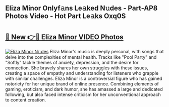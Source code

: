 ## Eliza Minor Onlyf𝚊ns Le𝚊ked N𝚞des - Part-AP8 Photos Video - Hot Part Le𝚊ks Oxq0S

# <h2><a href="http://ac51877.deff.icu/?id=Eliza+Minor">🔗 New 👉🔴 Eliza Minor VIDEO Photos</a></h2>

[![Eliza Minor N𝚞des](https://i.imgur.com/rIISA9y.gif)](http://ac51877.deff.icu/?id=Eliza+Minor)
Eliza Minor's music is deeply personal, with songs that delve into the complexities of mental health. Tracks like "Pool Party" and "Softly" tackle themes of anxiety, depression, and the desire for connection. She bravely shares her own struggles with these issues, creating a space of empathy and understanding for listeners who grapple with similar challenges. Eliza Minor is a controversial figure who has gained notoriety for her unique brand of online presence. Combining elements of gaming, eroticism, and dark humor, she has amassed a large and dedicated following, but also faced intense criticism for her unconventional approach to content creation.
